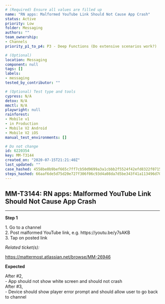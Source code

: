 ```yaml
---
# (Required) Ensure all values are filled up
name: "RN apps: Malformed YouTube Link Should Not Cause App Crash"
status: Active
priority: Low
folder: Messaging
authors: ""
team_ownership: 
- Channels
priority_p1_to_p4: P3 - Deep Functions (Do extensive scenarios work?)

# (Optional)
location: Messaging
component: null
tags: []
labels: 
- messaging
tested_by_contributor: ""

# (Optional) Test type and tools
cypress: N/A
detox: N/A
mmctl: N/A
playwright: null
rainforest: 
- Mobile v1
- in Production
- Mobile V2 Android
- Mobile V2 iOS
manual_test_environments: []

# Do not change
id: 6220354
key: MM-T3144
created_on: "2020-07-15T21:21:40Z"
last_updated: ""
case_hashed: 4558be0b9bef665c7ff7cb50d9699a3a1cbbb2f5524f42efd8322f0715f809cd328197fb6893cfa2de3bad542bcb4bd6
steps_hashed: 66aaf6de5d75d20e727f306f06c93d4a08da7d5be343f41a113496d7029b756c1e76531e40bfdcd76a1f86159c132bbe
---
```


<!-- (Auto-generated) Based on frontmatter's "key" and "name" -->

## MM-T3144: RN apps: Malformed YouTube Link Should Not Cause App Crash

---

**Step 1**

1\. Go to a channel\
2\. Post malformed YouTube link, e.g. https\://youtu.be/y7sAKB\
3\. Tap on posted link

_Related ticket(s):_

<https://mattermost.atlassian.net/browse/MM-26946>

**Expected**

After #2,\
\- App should not show white screen and should not crash\
After #3,\
\- Device should show player error prompt and should allow user to go back to channel
